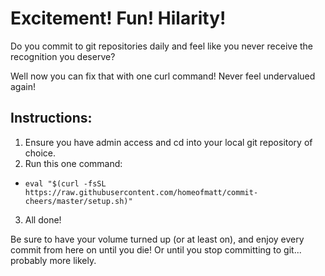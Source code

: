 # Excitement! Fun! Hilarity!
Do you commit to git repositories daily and feel like you never receive the recognition you deserve?

Well now you can fix that with one curl command! Never feel undervalued again!

## Instructions:
1. Ensure you have admin access and cd into your local git repository of choice.
2. Run this one command:
  - `eval "$(curl -fsSL https://raw.githubusercontent.com/homeofmatt/commit-cheers/master/setup.sh)"`
3. All done!

Be sure to have your volume turned up (or at least on), and enjoy every commit from here on until you die! Or until you stop committing to git... probably more likely.
